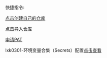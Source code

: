 快捷指令:

[点击创建自己的仓库](https://github.com/new)


[点击导入仓库](https://github.com/new/import)


[申请PAT](https://github.com/settings/tokens/new)


lxk0301-环境变量合集（Secrets）配置[点击查看](https://github.com/inoyna11/jd28/blob/master/githubAction.md)
